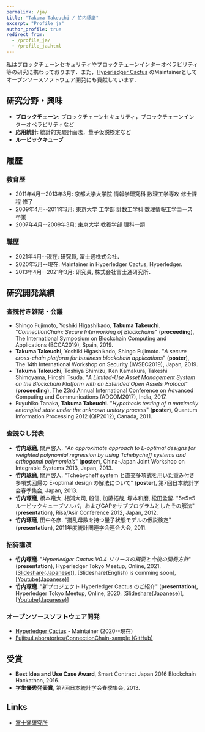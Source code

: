 ```yaml
---
permalink: /ja/
title: "Takuma Takeuchi / 竹内琢磨"
excerpt: "Profile_ja"
author_profile: true
redirect_from:
  - /profile_ja/
  - /profile_ja.html
---
```


私はブロックチェーンセキュリティやブロックチェーンインターオペラビリティ等の研究に携わっております．また，[Hyperledger Cactus](https://www.hyperledger.org/use/cactus) のMaintainerとしてオープンソースソフトウェア開発にも貢献しています．

## 研究分野・興味

- **ブロックチェーン**: ブロックチェーンセキュリティ，ブロックチェーンインターオペラビリティなど
- **応用統計**: 統計的実験計画法，量子仮説検定など
- **ルービックキューブ**

## 履歴

### 教育歴

- 2011年4月--2013年3月: 京都大学大学院 情報学研究科 数理工学専攻 修士課程 修了
- 2009年4月--2011年3月: 東京大学 工学部 計数工学科 数理情報工学コース 卒業
- 2007年4月--2009年3月: 東京大学 教養学部 理科一類

### 職歴

- 2021年4月--現在: 研究員, 富士通株式会社．
- 2020年5月--現在: Maintainer in Hyperledger Cactus, Hyperledger.
- 2013年4月--2021年3月: 研究員, 株式会社富士通研究所．

## 研究開発業績

### 査読付き雑誌・会議

- Shingo Fujimoto, Yoshiki Higashikado, **Takuma Takeuchi**. "*ConnectionChain: Secure Interworking of Blockchains*" (**proceeding**), The International Symposium on Blockchain Computing and Applications (BCCA2019), Spain, 2019.
- **Takuma Takeuchi**, Yoshiki Higashikado, Shingo Fujimoto. "*A secure cross-chain platform for business blockchain applications*" (**poster**), The 14th International Workshop on Security (IWSEC2019), Japan, 2019.
- **Takuma Takeuchi**, Toshiya Shimizu, Ken Kamakura, Takeshi Shimoyama, Hiroshi Tsuda. "*A Limited-Use Asset Management System on the Blockchain Platform with an Extended Open Assets Protocol*" (**proceeding**), The 23rd Annual International Conference on Advanced Computing and Communications (ADCOM2017), India, 2017.
- Fuyuhiko Tanaka, **Takuma Takeuchi**. "*Hypothesis testing of a maximally entangled state under the unknown unitary process*" (**poster**), Quantum Information Processing 2012 (QIP2012), Canada, 2011.

### 査読なし発表

- **竹内琢磨**, 關戸啓人. "*An approximate approach to E-optimal designs for weighted polynomial regression by using Tchebycheff systems and orthogonal polynomials*" (**poster**), China-Japan Joint Workshop on Integrable Systems 2013, Japan, 2013.
- **竹内琢磨**, 關戸啓人. "Tchebycheff system と直交多項式を用いた重み付き多項式回帰の E-optimal design の解法について" (**poster**), 第7回日本統計学会春季集会, Japan, 2013.
- **竹内琢磨**, 橋本竜太, 相浦大司, 殷信, 加藤拓哉, 塚本和磨, 松田孟留. "5×5×5ルービックキューブソルバ，およびGAPをサブプログラムとしたその解法" (**presentation**), Risa/Asir Conference 2012, Japan, 2012.
- **竹内琢磨**, 田中冬彦. "撹乱母数を持つ量子状態モデルの仮説検定" (**presentation**), 2011年度統計関連学会連合大会, 2011.

### 招待講演

- **竹内琢磨**. "*Hyperledger Cactus V0.4 リリースの概要と今後の開発方針*" (**presentation**), Hyperledger Tokyo Meetup, Online, 2021. [[Slideshare(Japanese)](https://www.slideshare.net/Hyperledger_Tokyo/hyperledger-cactus-v04)], [Slideshare(English) is comming soon], [[Youtube(Japanese)](https://www.youtube.com/watch?v=LKUdWoxz_lQ)]
- **竹内琢磨**. "新プロジェクト Hyperledger Cactus のご紹介" (**presentation**), Hyperledger Tokyo Meetup, Online, 2020. [[Slideshare(Japanese)](https://www.slideshare.net/Hyperledger_Tokyo/hyperledger-cactus)], [[Youtube(Japanese)](https://www.youtube.com/watch?v=UU_RVbiOFJs)]

### オープンソースソフトウェア開発

- [Hyperledger Cactus](https://www.hyperledger.org/use/cactus) - Maintainer (2020--現在)
- [FujitsuLaboratories/ConnectionChain-sample (GitHub)](https://github.com/FujitsuLaboratories/ConnectionChain-sample)

## 受賞

- **Best Idea and Use Case Award**, Smart Contract Japan 2016 Blockchain Hackathon, 2016.
- **学生優秀発表賞**, 第7回日本統計学会春季集会, 2013.

## Links
- [富士通研究所](https://www.fujitsu.com/jp/group/labs/)